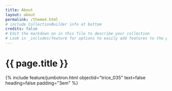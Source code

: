 ```yaml
---
title: About
layout: about
permalink: /theme4.html
# include CollectionBuilder info at bottom
credits: false
# Edit the markdown on in this file to describe your collection
# Look in _includes/feature for options to easily add features to the page
---
```


# {{ page.title }}

{% include feature/jumbotron.html objectid="trice_035" text=false heading=false padding="3em" %}